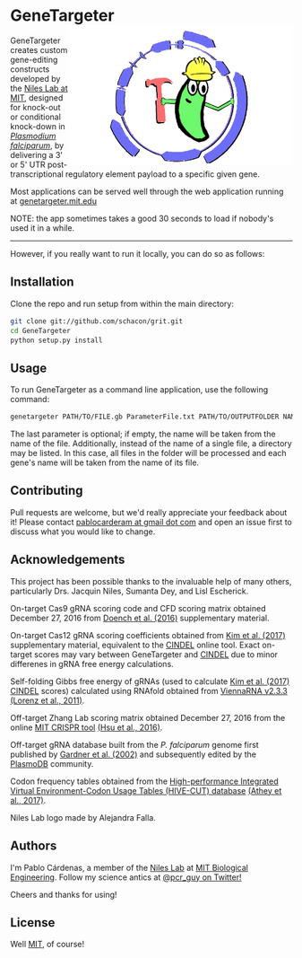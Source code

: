 # GeneTargeter <img align="right" src="static/assets/roundLogoNilesLab.png" width="400px" title="Niles Lab Logo">

GeneTargeter creates custom gene-editing constructs developed by the [Niles Lab at MIT](http://web.mit.edu/nileslab/), designed for knock-out or conditional knock-down in [_Plasmodium falciparum_](http://www.who.int/mediacentre/factsheets/fs094/en/),  by delivering a 3' or 5' UTR post-transcriptional regulatory element payload to a specific given gene.

Most applications can be served well through the web application running at [genetargeter.mit.edu](genetargeter.mit.edu)

NOTE: the app sometimes takes a good 30 seconds to load if nobody's used it in a while.

___

However, if you really want to run it locally, you can do so as follows:

## Installation

Clone the repo and run setup from within the main directory:

```bash
git clone git://github.com/schacon/grit.git
cd GeneTargeter
python setup.py install
```

## Usage

To run GeneTargeter as a command line application, use the following command:

```bash
genetargeter PATH/TO/FILE.gb ParameterFile.txt PATH/TO/OUTPUTFOLDER NAME_OF_GENE
```

The last parameter is optional; if empty, the name will be taken from the name of the file. Additionally, instead of the name of a single file, a directory may be listed. In this case, all files in the folder will be processed and each gene's name
will be taken from the name of its file.

## Contributing
Pull requests are welcome, but we'd really appreciate your feedback about it! Please contact [pablocarderam at gmail dot com](pablocarderam@gmail.com) and open an issue first to discuss what you would like to change.

## Acknowledgements
This project has been possible thanks to the invaluable help of many others, particularly Drs. Jacquin Niles, Sumanta Dey, and Lisl Escherick.

On-target Cas9 gRNA scoring code and CFD scoring matrix obtained December 27, 2016 from [Doench et al. (2016)](https://dx.doi.org/10.1038/nbt.3437) supplementary material.

On-target Cas12 gRNA scoring coefficients obtained from [Kim et al. (2017)](https://dx.doi.org/10.1038/nmeth.4104) supplementary material, equivalent to the [CINDEL](http://big.hanyang.ac.kr/cindel/) online tool. Exact on-target scores may vary between GeneTargeter and [CINDEL](http://big.hanyang.ac.kr/cindel/) due to minor differenes in gRNA free energy calculations.

Self-folding Gibbs free energy of gRNAs (used to calculate [Kim et al. (2017)](https://dx.doi.org/10.1038/nmeth.4104) [CINDEL](http://big.hanyang.ac.kr/cindel/) scores) calculated using RNAfold obtained from [ViennaRNA v2.3.3](http://www.tbi.univie.ac.at/RNA/index.html) [(Lorenz et al., 2011)](https://dx.doi.org/10.1186/1748-7188-6-26).

Off-target Zhang Lab scoring matrix obtained December 27, 2016 from the online [MIT CRISPR tool](http://crispr.mit.edu/about) [(Hsu et al., 2016)](https://dx.doi.org/10.1038/nbt.2647).

Off-target gRNA database built from the _P. falciparum_ genome first published by [ Gardner et al. (2002)](https://dx.doi.org/10.1038/nature01097) and subsequently edited by the [PlasmoDB](http://plasmodb.org/plasmo/) community.

Codon frequency tables obtained from the [High-performance Integrated Virtual Environment-Codon Usage Tables (HIVE-CUT) database](https://hive.biochemistry.gwu.edu/cuts/about) [(Athey et al., 2017)](https://dx.doi.org/10.1186/s12859-017-1793-7).

Niles Lab logo made by Alejandra Falla.


## Authors

I'm Pablo Cárdenas, a member of the [Niles Lab](http://web.mit.edu/nileslab/) at [MIT Biological Engineering](be.mit.edu). Follow my science antics at [@pcr_guy on Twitter!](https://twitter.com/pcr_guy)

Cheers and thanks for using!

## License
Well [MIT](https://choosealicense.com/licenses/mit/), of course!
